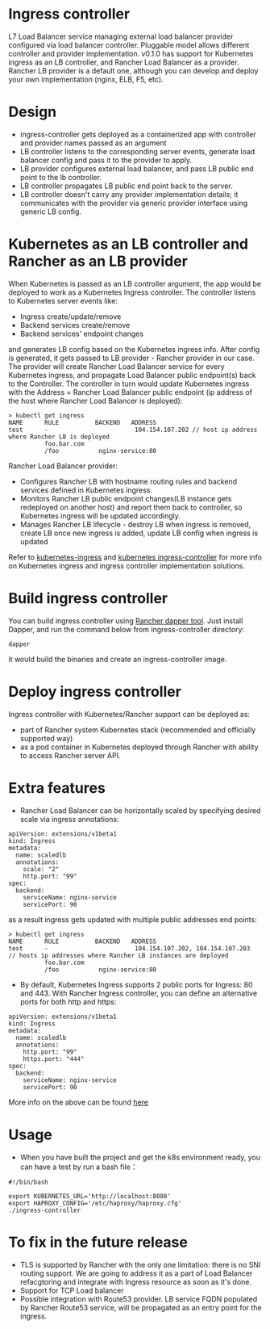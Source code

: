 # Ingress controller

L7 Load Balancer service managing external load balancer provider configured via load balancer controller.
Pluggable model allows different controller and provider implementation. v0.1.0 has support for Kubernetes ingress as an LB controller, and Rancher Load Balancer as a provider. 
Rancher LB provider is a default one, although you can develop and deploy your own implementation (nginx, ELB, F5, etc). 

# Design

* ingress-controller gets deployed as a containerized app with controller and provider names passed as an argument
* LB controller listens to the corresponding server events, generate load balancer config and pass it to the provider to apply.
* LB provider configures external load balancer, and pass LB public end point to the lb controller. 
* LB controller propagates LB public end point back to the server.
* LB controller doesn't carry any provider implementation details; it communicates with the provider via generic provider interface using generic LB config.

# Kubernetes as an LB controller and Rancher as an LB provider

When Kubernetes is passed as an LB controller argument, the app would be deployed to work as a Kubernetes Ingress controller.
The controller listens to Kubernetes server events like:

* Ingress create/update/remove
* Backend services create/remove
* Backend services' endpoint changes 

and generates LB config based on the Kubernetes ingress info. After config is generated, it gets passed to LB provider - Rancher provider in our case.
The provider will create Rancher Load Balancer service for every Kubernetes ingress, and propagate Load Balancer public endpoint(s) back to the Controller.
The controller in turn would update Kubernetes ingress with the Address = Rancher Load Balancer public endpoint (ip address of the host where Rancher Load Balancer is deployed):

```
> kubectl get ingress
NAME      RULE          BACKEND   ADDRESS
test      -                        104.154.107.202 // host ip address where Rancher LB is deployed
          foo.bar.com
          /foo           nginx-service:80

```


Rancher Load Balancer provider:

* Configures Rancher LB with hostname routing rules and backend services defined in Kubernetes ingress.
* Monitors Rancher LB public endpoint changes(LB instance gets redeployed on another host) and report them back to controller, so Kubernetes ingress will be updated accordingly.
* Manages Rancher LB lifecycle - destroy LB when ingress is removed, create LB once new ingress is added, update LB config when ingress is updated

Refer to [kubernetes-ingress](//kubernetes.io/docs/user-guide/ingress/) and [kubernetes ingress-controller](//github.com/kubernetes/contrib/blob/master/ingress/controllers/README.md) for more info on Kubernetes ingress and ingress controller implementation solutions.

# Build ingress controller

You can build ingress controller using [Rancher dapper tool](//github.com/rancher/dapper). Just install Dapper, and run the command below from ingress-controller directory:

```
dapper
```

it would build the binaries and create an ingress-controller image.


# Deploy ingress controller

Ingress controller with Kubernetes/Rancher support can be deployed as:

* part of Rancher system Kubernetes stack (recommended and officially supported way)
* as a pod container in Kubernetes deployed through Rancher with ability to access Rancher server API.

# Extra features

* Rancher Load Balancer can be horizontally scaled by specifying desired scale via ingress annotations:

```
apiVersion: extensions/v1beta1
kind: Ingress
metadata:
  name: scaledlb
  annotations:
    scale: "2"
    http.port: "99"
spec:
  backend:
    serviceName: nginx-service
    servicePort: 90
```

as a result ingress gets updated with multiple public addresses end points:

```
> kubectl get ingress
NAME      RULE          BACKEND   ADDRESS
test      -                        104.154.107.202, 104.154.107.203  // hosts ip addresses where Rancher LB instances are deployed
          foo.bar.com
          /foo           nginx-service:80

```

* By default, Kubernetes Ingress supports 2 public ports for Ingress: 80 and 443. With Rancher Ingress controller, you can define an alternative ports for both http and https:

```
apiVersion: extensions/v1beta1
kind: Ingress
metadata:
  name: scaledlb
  annotations:
    http.port: "99"
    https.port: "444"
spec:
  backend:
    serviceName: nginx-service
    servicePort: 90
```

More info on the above can be found [here](http://docs.rancher.com/rancher/latest/en/kubernetes/ingress/)

# Usage

* When you have built the project and get the k8s environment ready, you can have a test by run a bash file：
```
#!/bin/bash

export KUBERNETES_URL='http://localhost:8080'
export HAPROXY_CONFIG='/etc/haproxy/haproxy.cfg'
./ingress-controller
```

# To fix in the future release

* TLS is supported by Rancher with the only one limitation: there is no SNI routing support. We are going to address it as a part of Load Balancer refacgtoring and integrate with Ingress resource as soon as it's done.
* Support for TCP Load balancer
* Possible integration with Route53 provider. LB service FQDN populated by Rancher Route53 service, will be propagated as an entry point for the ingress.
